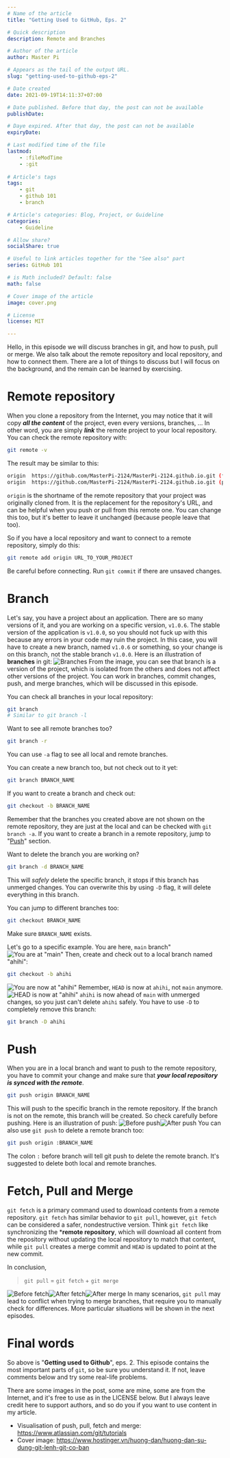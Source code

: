 ```yaml
---
# Name of the article
title: "Getting Used to GitHub, Eps. 2"

# Quick description
description: Remote and Branches

# Author of the article
author: Master Pi

# Appears as the tail of the output URL.
slug: "getting-used-to-github-eps-2"

# Date created
date: 2021-09-19T14:11:37+07:00

# Date published. Before that day, the post can not be available
publishDate: 

# Daye expired. After that day, the post can not be available
expiryDate:

# Last modified time of the file
lastmod: 
    - :fileModTime
    - :git
    
# Article's tags
tags: 
    - git
    - github 101
    - branch

# Article's categories: Blog, Project, or Guideline
categories:
    - Guideline

# Allow share?
socialShare: true

# Useful to link articles together for the "See also" part
series: GitHub 101

# is Math included? Default: false
math: false

# Cover image of the article
image: cover.png

# License
license: MIT

---
```


Hello, in this episode we will discuss branches in git, and how to push, pull or merge. We also talk about the remote repository and local repository, and how to connect them. There are a lot of things to discuss but I will focus on the background, and the remain can be learned by exercising.

# Remote repository
When you clone a repository from the Internet, you may notice that it will copy ***all the content*** of the project, even every versions, branches, ... In other word, you are simply ***link*** the remote project to your local repository. You can check the remote repository with:
```bash
git remote -v
```
The result may be similar to this:
```bash
origin  https://github.com/MasterPi-2124/MasterPi-2124.github.io.git (fetch)
origin  https://github.com/MasterPi-2124/MasterPi-2124.github.io.git (push)
```
`origin` is the shortname of the remote repository that your project was originally cloned from. It is the replacement for the repository's URL, and can be helpful when you push or pull from this remote one. You can change this too, but it's better to leave it unchanged (because people leave that too).

So if you have a local repository and want to connect to a remote repository, simply do this:
```bash
git remote add origin URL_TO_YOUR_PROJECT
```
Be careful before connecting. Run `git commit` if there are unsaved changes.

# Branch
Let's say, you have a project about an application. There are so many versions of it, and you are working on a specific version, `v1.0.6`. The stable version of the application is `v1.0.0`, so you should not fuck up with this because any errors in your code may ruin the project. In this case, you will have to create a new branch, named `v1.0.6` or something, so your change is on this branch, not the stable branch `v1.0.0`. Here is an illustration of **branches** in git:
![Branches](branches.svg)
From the image, you can see that branch is a version of the project, which is isolated from the others and does not affect other versions of the project. You can work in branches, commit changes, push, and merge branches, which will be discussed in this episode.

You can check all branches in your local repository:
```bash
git branch
# Similar to git branch -l
```
Want to see all remote branches too?
```bash
git branch -r
```
You can use `-a` flag to see all local and remote branches.

You can create a new branch too, but not check out to it yet:
```bash
git branch BRANCH_NAME
```
If you want to create a branch and check out:
```bash
git checkout -b BRANCH_NAME
```

Remember that the branches you created above are not shown on the remote repository, they are just at the local and can be checked with `git branch -a`. If you want to create a branch in a remote repository, jump to "[Push](#push)" section.

Want to delete the branch you are working on?
```bash
git branch -d BRANCH_NAME
```
This will *safely* delete the specific branch, it stops if this branch has unmerged changes. You can overwrite this by using `-D` flag, it will delete everything in this branch.

You can jump to different branches too:
```bash
git checkout BRANCH_NAME
```
Make sure `BRANCH_NAME` exists.

Let's go to a specific example. You are here, `main` branch"
![You are at "main"](ahihi.jpg)
Then, create and check out to a local branch named "ahihi":
```bash
git checkout -b ahihi
```
![You are now at "ahihi"](main.jpg)
Remember, `HEAD` is now at `ahihi`, not `main` anymore.
![HEAD is now at "ahihi"](commit.jpg)
`ahihi` is now ahead of `main` with unmerged changes, so you just can't delete `ahihi` safely. You have to use `-D` to completely remove this branch:
```bash
git branch -D ahihi
```

# Push
When you are in a local branch and want to push to the remote repository, you have to commit your change and make sure that ***your local repository is synced with the remote***.
```bash
git push origin BRANCH_NAME
```
This will push to the specific branch in the remote repository. If the branch is not on the remote, this branch will be created. So check carefully before pushing. Here is an illustration of push:
![Before push](before_push.png)![After push](after_push.png)
You can also use `git push` to delete a remote branch too:
```bash
git push origin :BRANCH_NAME
```
The colon `:` before branch will tell git push to delete the remote branch. It's suggested to delete both local and remote branches.

# Fetch, Pull and Merge
`git fetch` is a primary command used to download contents from a remote repository. `git fetch` has similar behavior to `git pull`, however, `git fetch` can be considered a safer, nondestructive version. Think `git fetch` like synchronizing the ***remote repository**, which will download all content from the repository without updating the local repository to match that content, while `git pull` creates a merge commit and `HEAD` is updated to point at the new commit.

In conclusion, 
> `git pull` = `git fetch` + `git merge`

![Before fetch](before_fetch.png)![After fetch](after_fetch.png)![After merge](after_merge.png)
In many scenarios, `git pull` may lead to conflict when trying to merge branches, that require you to manually check for differences. More particular situations will be shown in the next episodes.

# Final words
So above is "**Getting used to Github**", eps. 2. This episode contains the most important parts of `git`, so be sure you understand it. If not, leave comments below and try some real-life problems.

There are some images in the post, some are mine, some are from the Internet, and it's free to use as in the LICENSE below. But I always leave credit here to support authors, and so do you if you want to use content in my article.

- Visualisation of push, pull, fetch and merge: https://www.atlassian.com/git/tutorials
- Cover image: https://www.hostinger.vn/huong-dan/huong-dan-su-dung-git-lenh-git-co-ban
